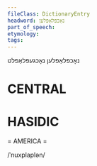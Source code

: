 ```yaml
---
fileClass: DictionaryEntry
headword: נאָכפּלאַפּלען
part_of_speech: 
etymology: 
tags: 
---
```

נאָכפּלאַפּלען
נאָכגעפּלאַפּלט

CENTRAL
========

HASIDIC
=======
= AMERICA = 

/ˈnuxplaplən/